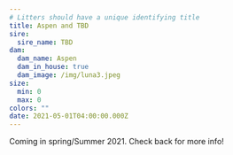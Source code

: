 ```yaml
---
# Litters should have a unique identifying title
title: Aspen and TBD
sire:
  sire_name: TBD
dam:
  dam_name: Aspen
  dam_in_house: true
  dam_image: /img/luna3.jpeg
size:
  min: 0
  max: 0
colors: ""
date: 2021-05-01T04:00:00.000Z
---
```

Coming in spring/Summer 2021. Check back for more info!